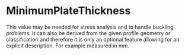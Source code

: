 MinimumPlateThickness
=====================

This value may be needed for stress analysis and to handle buckling problems. It can also be derived from the given profile geometry or classification and therefore it is only an optional feature allowing for an explicit description. For example measured in mm.
